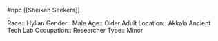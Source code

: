#npc [[Sheikah Seekers]]

Race:: Hylian
Gender:: Male
Age:: Older Adult
Location:: Akkala Ancient Tech Lab
Occupation:: Researcher
Type:: Minor
